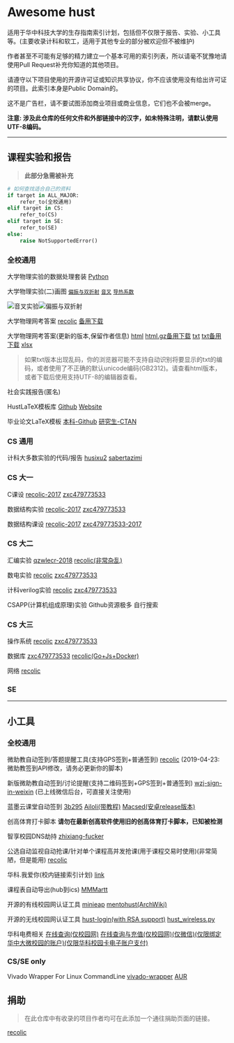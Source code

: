 # Awesome hust

适用于华中科技大学的生存指南索引计划，包括但不仅限于报告、实验、小工具等。(主要收录计科和软工，适用于其他专业的部分被欢迎但不被维护)

作者甚至不可能有足够的精力建立一个基本可用的索引列表，所以请毫不犹豫地请使用Pull Request补充你知道的其他项目。

请遵守以下项目使用的开源许可证或知识共享协议，你不应该使用没有给出许可证的项目。此索引本身是Public Domain的。

这不是广告栏，请不要试图添加商业项目或商业信息，它们也不会被merge。

**注意: 涉及此仓库的任何文件和外部链接中的汉字，如未特殊注明，请默认使用UTF-8编码。**

----

## 课程实验和报告

> **此部分急需被补充**

``` python
# 如何查找适合自己的资料
if target in ALL_MAJOR:
    refer_to(全校通用)
elif target in CS:
    refer_to(CS)
elif target in SE:
    refer_to(SE)
else:
    raise NotSupportedError()
```

### 全校通用

大学物理实验的数据处理套装 [Python](https://github.com/recolic/phy-exp) 

大学物理实验(二)画图 [`偏振与双折射`](https://github.com/LoveThinkinghard/HUST-Physcis-Experiments-Plot-and-Dataprocess/tree/master/%E5%81%8F%E6%8C%AF%E4%B8%8E%E5%8F%8C%E6%8A%98%E5%B0%84) [`音叉`](https://github.com/LoveThinkinghard/HUST-Physcis-Experiments-Plot-and-Dataprocess/tree/master/%E9%9F%B3%E5%8F%89%E5%AE%9E%E9%AA%8C) [`导热系数`](https://github.com/LoveThinkinghard/HUST-Physcis-Experiments-Plot-and-Dataprocess/tree/master/%E5%AF%BC%E7%83%AD%E7%B3%BB%E6%95%B0)

![音叉实验](https://github.com/LoveThinkinghard/HUST-Physcis-Experiments-Plot-and-Dataprocess/blob/master/%E9%9F%B3%E5%8F%89%E5%AE%9E%E9%AA%8C/damped.png)![偏振与双折射](https://github.com/LoveThinkinghard/HUST-Physcis-Experiments-Plot-and-Dataprocess/blob/master/%E5%81%8F%E6%8C%AF%E4%B8%8E%E5%8F%8C%E6%8A%98%E5%B0%84/I-%CE%B8%20on%20polor%20axis.png)

大学物理网考答案 [recolic](https://recolic.net/tmp/PhyExpExamAnswer.csv) [备用下载](https://github.com/recolic/awesome-hust/blob/master/res/PhyExpExamAnswer.csv) 

大学物理网考答案(更新的版本,保留作者信息) [html](https://s.gjw.moe/res/phyOnlineExam.unix.utf8.html) [html.gz备用下载](https://github.com/recolic/awesome-hust/blob/master/res/phyOnlineExam.unix.utf8.html.gz)
[txt](https://github.com/recolic/awesome-hust/blob/master/res/phyOnlineExam.unix.utf8.txt) [txt备用下载](https://s.gjw.moe/res/phyOnlineExam.unix.utf8.txt) [xlsx](https://github.com/misaka7690/Data-collation/blob/master/answer.xlsx)

> 如果txt版本出现乱码，你的浏览器可能不支持自动识别将要显示的txt的编码，或者使用了不正确的默认unicode编码(GB2312)。请查看html版本，或者下载后使用支持UTF-8的编辑器查看。

社会实践报告(匿名) <!--[1]() [2]() [3]() -->

HustLaTeX模板库 [Github](https://github.com/hust-latex) [Website](https://hust-latex.github.io/)

毕业论文LaTeX模板 [本科-Github](https://github.com/skinaze/HUSTPaperTemp) [研究生-CTAN](https://ctan.org/pkg/hustthesis)

### CS 通用

计科大多数实验的代码/报告 [husixu2](https://github.com/husixu1/HUST-Homeworks) [sabertazimi](https://github.com/sabertazimi/hust-lab)

### CS 大一

C课设 [recolic-2017](https://github.com/recolic/chw) [zxc479773533](https://github.com/zxc479773533/C-curriculum-design)

数据结构实验 [recolic-2017](https://github.com/recolic/hust-ds-homework) [zxc479773533](https://github.com/zxc479773533/HUST-DataStructure-Labs)

数据结构课设 [recolic-2017](https://github.com/recolic/hust-ds-homework-final) [zxc479773533-2017](https://github.com/zxc479773533/DS-curriculum-design)

### CS 大二

汇编实验 [qzwlecr-2018](https://github.com/qzwlecr/80x86-asm-learning) [recolic(非常杂乱)](https://github.com/qzwlecr/80x86-asm-learning)

数电实验 [recolic](https://github.com/recolic/hust-digital-electronics-exp) [zxc479773533](https://github.com/zxc479773533/HUST-Verilog-Labs)

计科verilog实验 [recolic](https://github.com/recolic/hust-verilog-exp) [zxc479773533](https://github.com/zxc479773533/HUST-Verilog-Labs)

CSAPP(计算机组成原理)实验 Github资源极多 自行搜索

### CS 大三

操作系统 [recolic](https://github.com/recolic/hust-os-exp) [zxc479773533](https://github.com/zxc479773533/HUST-OperatingSystem-Labs)

数据库 [zxc479773533](https://github.com/zxc479773533/HUST-Database-Design) [recolic(Go+Js+Docker)](https://github.com/recolic/hust-database)

网络 [recolic](https://github.com/recolic/hust-networking)

### SE

----

## 小工具

### 全校通用

微助教自动签到/答题提醒工具(支持GPS签到+普通签到) [recolic](https://github.com/recolic/micro-teaching-assistant-fucker) (2019-04-23: 微助教签到API修改，请务必更新你的脚本)

新版微助教自动签到/讨论提醒(支持二维码签到+GPS签到+普通签到) [wzj-sign-in-weixin](https://github.com/yun-mu/wzj-sign-in-weixin) (已上线微信后台，可直接关注使用)

蓝墨云课堂自动签到 [3b295](https://github.com/3b295/mosoteach_checkin) [Ailoli(带教程)](https://github.com/Ailoli/go_moso)
[Macsed(安卓release版本)](https://github.com/MacsedSub/lmy-Fucker-Android-APK)

创高体育打卡脚本 **请勿在最新创高软件使用旧的创高体育打卡脚本，已知被检测**

智享校园DNS劫持 [zhixiang-fucker](https://nmsl.party/zhixiang/index.html)

公选自动监视自动抢课/针对单个课程高并发抢课(用于课程交易时使用)(非常简陋，但是能用) [recolic](https://github.com/recolic/hust_wsxk_fucker) 

华科.我爱你(校内链接索引计划) [link](https://华科.我爱你/)

课程表自动导出(hub到ics) [MMMartt](https://github.com/MMMartt/hust-courses-to-ics)

开源的有线校园网认证工具 [minieap](https://github.com/updateing/minieap) [mentohust(ArchWiki)](https://wiki.archlinux.org/index.php/MentoHUST_%28%E7%AE%80%E4%BD%93%E4%B8%AD%E6%96%87%29)

开源的无线校园网认证工具 [hust-login(with RSA support)](https://github.com/Cra1gTucker/hust-login)   [hust\_wireless.py](https://github.com/haoqixu/hust_wireless)

<!--校园网在线充值(银联支付)(无需校园网) [recolic.net](https://recolic.net/hustCharge.php)-->

华科电费相关 [在线查询(仅校园网)](http://202.114.18.218/main.aspx) [在线查询与充值(仅校园网)(仅微信)(仅限绑定华中大微校园的账户)(仅限华科校园卡电子账户支付)](http://sdhq.hust.edu.cn/ICBS/mobileweb/html/index.html)

### CS/SE only

Vivado Wrapper For Linux CommandLine [vivado-wrapper](https://github.com/recolic/vivado-wrapper) [AUR](https://aur.archlinux.org/packages/vivado-wrapper)

## 捐助

> 在此仓库中有收录的项目作者均可在此添加一个通往捐助页面的链接。

[recolic](https://recolic.net/donate/)

